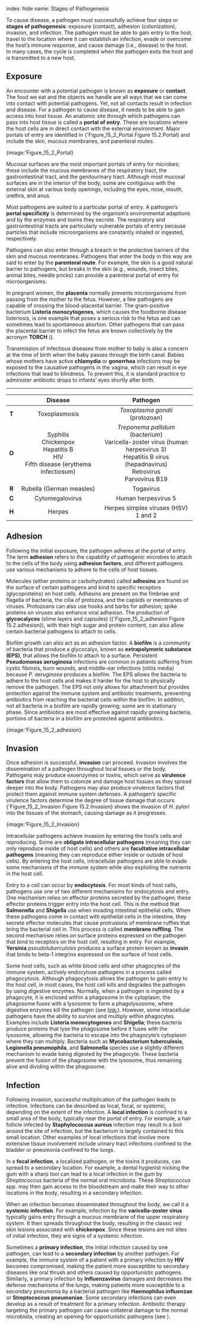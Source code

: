 index: hide
name: Stages of Pathogenesis

To cause disease, a pathogen must successfully achieve four steps or  **stages of pathogenesis**: exposure (contact), adhesion (colonization), invasion, and infection. The pathogen must be able to gain entry to the host, travel to the location where it can establish an infection, evade or overcome the host’s immune response, and cause damage (i.e., disease) to the host. In many cases, the cycle is completed when the pathogen exits the host and is transmitted to a new host.

## Exposure

An encounter with a potential pathogen is known as  **exposure** or  **contact**. The food we eat and the objects we handle are all ways that we can come into contact with potential pathogens. Yet, not all contacts result in infection and disease. For a pathogen to cause disease, it needs to be able to gain access into host tissue. An anatomic site through which pathogens can pass into host tissue is called a  **portal of entry**. These are locations where the host cells are in direct contact with the external environment. Major portals of entry are identified in {'Figure_15_2_Portal Figure 15.2.Portal} and include the skin, mucous membranes, and parenteral routes.


{image:'Figure_15_2_Portal}
        

Mucosal surfaces are the most important portals of entry for microbes; these include the mucous membranes of the respiratory tract, the gastrointestinal tract, and the genitourinary tract. Although most mucosal surfaces are in the interior of the body, some are contiguous with the external skin at various body openings, including the eyes, nose, mouth, urethra, and anus.

Most pathogens are suited to a particular portal of entry. A pathogen’s  **portal specificity** is determined by the organism’s environmental adaptions and by the enzymes and toxins they secrete. The respiratory and gastrointestinal tracts are particularly vulnerable portals of entry because particles that include microorganisms are constantly inhaled or ingested, respectively.

Pathogens can also enter through a breach in the protective barriers of the skin and mucous membranes. Pathogens that enter the body in this way are said to enter by the  **parenteral route**. For example, the skin is a good natural barrier to pathogens, but breaks in the skin (e.g., wounds, insect bites, animal bites, needle pricks) can provide a parenteral portal of entry for microorganisms.

In pregnant women, the  **placenta** normally prevents microorganisms from passing from the mother to the fetus. However, a few pathogens are capable of crossing the blood-placental barrier. The gram-positive bacterium  **Listeria monocytogenes**, which causes the foodborne disease listeriosis, is one example that poses a serious risk to the fetus and can sometimes lead to spontaneous abortion. Other pathogens that can pass the placental barrier to infect the fetus are known collectively by the acronym  **TORCH** ().

Transmission of infectious diseases from mother to baby is also a concern at the time of birth when the baby passes through the birth canal. Babies whose mothers have active  **chlamydia** or  **gonorrhea** infections may be exposed to the causative pathogens in the vagina, which can result in eye infections that lead to blindness. To prevent this, it is standard practice to administer antibiotic drops to infants’ eyes shortly after birth.


****

|   | Disease | Pathogen |
|:-:|:-:|:-:|
|  **T** | Toxoplasmosis |  *Toxoplasma gondii* (protozoan) |
|  **O** | Syphilis<br />Chickenpox<br />Hepatitis B<br />HIV<br />Fifth disease (erythema infectiosum) |  *Treponema pallidum* (bacterium)<br />Varicella-zoster virus (human herpesvirus 3)<br />Hepatitis B virus (hepadnavirus)<br />Retrovirus<br />Parvovirus B19 |
|  **R** | Rubella (German measles) | Togavirus |
|  **C** | Cytomegalovirus | Human herpesvirus 5 |
|  **H** | Herpes | Herpes simplex viruses (HSV) 1 and 2 |
    

## Adhesion

Following the initial exposure, the pathogen adheres at the portal of entry. The term  **adhesion** refers to the capability of pathogenic microbes to attach to the cells of the body using  **adhesion factors**, and different pathogens use various mechanisms to adhere to the cells of host tissues.

Molecules (either proteins or carbohydrates) called  **adhesins** are found on the surface of certain pathogens and bind to specific receptors (glycoproteins) on host cells. Adhesins are present on the fimbriae and flagella of bacteria, the cilia of protozoa, and the capsids or membranes of viruses. Protozoans can also use hooks and barbs for adhesion; spike proteins on viruses also enhance viral adhesion. The production of  **glycocalyces** (slime layers and capsules) ({'Figure_15_2_adhesion Figure 15.2.adhesion}), with their high sugar and protein content, can also allow certain bacterial pathogens to attach to cells.

Biofilm growth can also act as an adhesion factor. A  **biofilm** is a community of bacteria that produce a glycocalyx, known as  **extrapolymeric substance (EPS)**, that allows the biofilm to attach to a surface. Persistent  **Pseudomonas aeruginosa** infections are common in patients suffering from cystic fibrosis, burn wounds, and middle-ear infections (otitis media) because  *P. aeruginosa* produces a biofilm. The EPS allows the bacteria to adhere to the host cells and makes it harder for the host to physically remove the pathogen. The EPS not only allows for attachment but provides protection against the immune system and antibiotic treatments, preventing antibiotics from reaching the bacterial cells within the biofilm. In addition, not all bacteria in a biofilm are rapidly growing; some are in stationary phase. Since antibiotics are most effective against rapidly growing bacteria, portions of bacteria in a biofilm are protected against antibiotics.


{image:'Figure_15_2_adhesion}
        

## Invasion

Once adhesion is successful,  **invasion** can proceed. Invasion involves the dissemination of a pathogen throughout local tissues or the body. Pathogens may produce exoenzymes or toxins, which serve as  **virulence factors** that allow them to colonize and damage host tissues as they spread deeper into the body. Pathogens may also produce virulence factors that protect them against immune system defenses. A pathogen’s specific virulence factors determine the degree of tissue damage that occurs. {'Figure_15_2_Invasion Figure 15.2.Invasion} shows the invasion of  *H. pylori* into the tissues of the stomach, causing damage as it progresses.


{image:'Figure_15_2_Invasion}
        

Intracellular pathogens achieve invasion by entering the host’s cells and reproducing. Some are  **obligate intracellular pathogens** (meaning they can only reproduce inside of host cells) and others are  **facultative intracellular pathogens** (meaning they can reproduce either inside or outside of host cells). By entering the host cells, intracellular pathogens are able to evade some mechanisms of the immune system while also exploiting the nutrients in the host cell.

Entry to a cell can occur by  **endocytosis**. For most kinds of host cells, pathogens use one of two different mechanisms for endocytosis and entry. One mechanism relies on effector proteins secreted by the pathogen; these effector proteins trigger entry into the host cell. This is the method that  **Salmonella** and  **Shigella** use when invading intestinal epithelial cells. When these pathogens come in contact with epithelial cells in the intestine, they secrete effector molecules that cause protrusions of membrane ruffles that bring the bacterial cell in. This process is called  **membrane ruffling**. The second mechanism relies on surface proteins expressed on the pathogen that bind to receptors on the host cell, resulting in entry. For example,  **Yersinia** *pseudotuberculosis* produces a surface protein known as  **invasin** that binds to beta-1 integrins expressed on the surface of host cells.

Some host cells, such as white blood cells and other phagocytes of the immune system, actively endocytose pathogens in a process called phagocytosis. Although phagocytosis allows the pathogen to gain entry to the host cell, in most cases, the host cell kills and degrades the pathogen by using digestive enzymes. Normally, when a pathogen is ingested by a phagocyte, it is enclosed within a phagosome in the cytoplasm; the phagosome fuses with a lysosome to form a phagolysosome, where digestive enzymes kill the pathogen (see <link:>). However, some intracellular pathogens have the ability to survive and multiply within phagocytes. Examples include  **Listeria monocytogenes** and  **Shigella**; these bacteria produce proteins that lyse the phagosome before it fuses with the lysosome, allowing the bacteria to escape into the phagocyte’s cytoplasm where they can multiply. Bacteria such as  **Mycobacterium tuberculosis**,  **Legionella pneumophila**, and  **Salmonella** species use a slightly different mechanism to evade being digested by the phagocyte. These bacteria prevent the fusion of the phagosome with the lysosome, thus remaining alive and dividing within the phagosome.

## Infection

Following invasion, successful multiplication of the pathogen leads to infection. Infections can be described as local, focal, or systemic, depending on the extent of the infection. A  **local infection** is confined to a small area of the body, typically near the portal of entry. For example, a hair follicle infected by  **Staphylococcus aureus** infection may result in a boil around the site of infection, but the bacterium is largely contained to this small location. Other examples of local infections that involve more extensive tissue involvement include urinary tract infections confined to the bladder or pneumonia confined to the lungs.

In a  **focal infection**, a localized pathogen, or the toxins it produces, can spread to a secondary location. For example, a dental hygienist nicking the gum with a sharp tool can lead to a local infection in the gum by  *Streptococcus* bacteria of the normal oral microbiota. These  *Streptococcus* spp. may then gain access to the bloodstream and make their way to other locations in the body, resulting in a secondary infection.

When an infection becomes disseminated throughout the body, we call it a  **systemic infection**. For example, infection by the  **varicella-zoster virus** typically gains entry through a mucous membrane of the upper respiratory system. It then spreads throughout the body, resulting in the classic red skin lesions associated with  **chickenpox**. Since these lesions are not sites of initial infection, they are signs of a systemic infection.

Sometimes a  **primary infection**, the initial infection caused by one pathogen, can lead to a  **secondary infection** by another pathogen. For example, the immune system of a patient with a primary infection by  **HIV** becomes compromised, making the patient more susceptible to secondary diseases like oral thrush and others caused by opportunistic pathogens. Similarly, a primary infection by  **Influenzavirus** damages and decreases the defense mechanisms of the lungs, making patients more susceptible to a secondary pneumonia by a bacterial pathogen like  **Haemophilus influenzae** or  **Streptococcus pneumoniae**. Some secondary infections can even develop as a result of treatment for a primary infection. Antibiotic therapy targeting the primary pathogen can cause collateral damage to the normal microbiota, creating an opening for opportunistic pathogens (see ).
